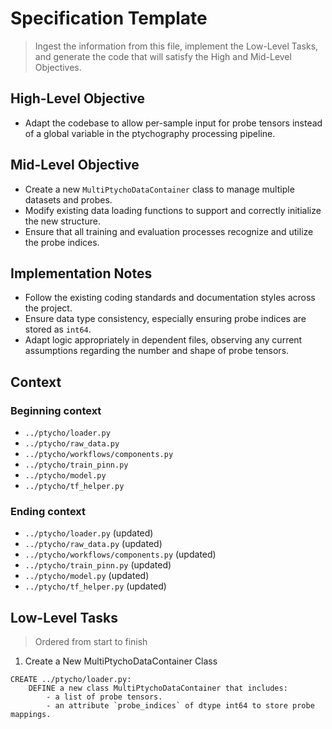 # Specification Template
> Ingest the information from this file, implement the Low-Level Tasks, and generate the code that will satisfy the High and Mid-Level Objectives.

## High-Level Objective

- Adapt the codebase to allow per-sample input for probe tensors instead of a global variable in the ptychography processing pipeline.

## Mid-Level Objective

- Create a new `MultiPtychoDataContainer` class to manage multiple datasets and probes.
- Modify existing data loading functions to support and correctly initialize the new structure.
- Ensure that all training and evaluation processes recognize and utilize the probe indices.

## Implementation Notes

- Follow the existing coding standards and documentation styles across the project.
- Ensure data type consistency, especially ensuring probe indices are stored as `int64`.
- Adapt logic appropriately in dependent files, observing any current assumptions regarding the number and shape of probe tensors.

## Context

### Beginning context
- `../ptycho/loader.py`
- `../ptycho/raw_data.py`
- `../ptycho/workflows/components.py`
- `../ptycho/train_pinn.py`
- `../ptycho/model.py`
- `../ptycho/tf_helper.py`

### Ending context  
- `../ptycho/loader.py` (updated)
- `../ptycho/raw_data.py` (updated)
- `../ptycho/workflows/components.py` (updated)
- `../ptycho/train_pinn.py` (updated)
- `../ptycho/model.py` (updated)
- `../ptycho/tf_helper.py` (updated)

## Low-Level Tasks
> Ordered from start to finish

1. Create a New MultiPtychoDataContainer Class

```aider
CREATE ../ptycho/loader.py:
    DEFINE a new class MultiPtychoDataContainer that includes:
        - a list of probe tensors.
        - an attribute `probe_indices` of dtype int64 to store probe mappings.